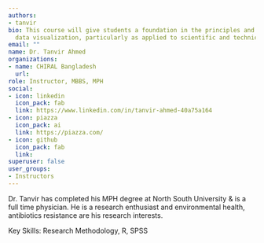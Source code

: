 ```yaml
---
authors:
- tanvir
bio: This course will give students a foundation in the principles and practice of
  data visualization, particularly as applied to scientific and technical data.
email: ""
name: Dr. Tanvir Ahmed
organizations:
- name: CHIRAL Bangladesh 
  url:
role: Instructor, MBBS, MPH
social:
- icon: linkedin
  icon_pack: fab
  link: https://www.linkedin.com/in/tanvir-ahmed-40a75a164
- icon: piazza
  icon_pack: ai
  link: https://piazza.com/
- icon: github
  icon_pack: fab
  link:
superuser: false
user_groups:
- Instructors
---
```

Dr. Tanvir has completed his MPH degree at North South University & is a full time physician. He is a research enthusiast and environmental health, antibiotics resistance are his research interests.

Key Skills: Research Methodology, R, SPSS
